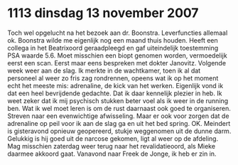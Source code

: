 # 1113 dinsdag 13 november 2007
Toch wel opgelucht na het bezoek aan dr. Boonstra. Leverfuncties allemaal ok. Boonstra wilde me eigenlijk nog een maand thuis houden. Heeft een collega in het Beatrixoord geraadpleegd en gaf uiteindelijk toestemming PSA waarde 5.6. Moet misschien een biopt genomen worden, vermoedelijk eerst een scan. Eerst maar eens bespreken met dokter Janovitz. Volgende week weer aan de slag. Ik merkte in de wachtkamer, toen ik al dat personeel al weer zo fris zag rondrennen, opeens wat ik op het moment echt het meeste mis: adrenaline, de kick van het werken. Eigenlijk vond ik dat een heel bevrijdende gedachte. Dat ik daar kennelijk plezier in heb. Ik weet zeker dat ik mij psychisch stukken beter voel als ik weer in de running ben. Wat ik wel moet leren is om de rust daarnaast ook goed te organiseren. Streven naar een evenwichtige afwisseling. Maar er ook voor zorgen dat de adrenaline op peil voor ik aan de slag ga en uit het bed spring. OK. Meindert is gisteravond opnieuw geopereerd, stukje weggenomen uit de dunne darm. Gelukkig is hij goed uit de narcose gekomen, ligt al weer op de afdeling.  Mag misschien zaterdag weer terug naar het revalidatieoord, als Mieke daarmee akkoord gaat. Vanavond naar Freek de Jonge, ik heb er zin in.